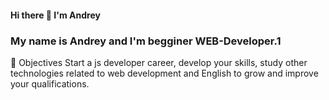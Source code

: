 
#### Hi there 👋 I'm Andrey 
### My name is Andrey and I'm begginer WEB-Developer.1
🎯 Objectives
Start a js developer career, develop your skills, study other technologies related to web development and English to grow and improve your qualifications.


